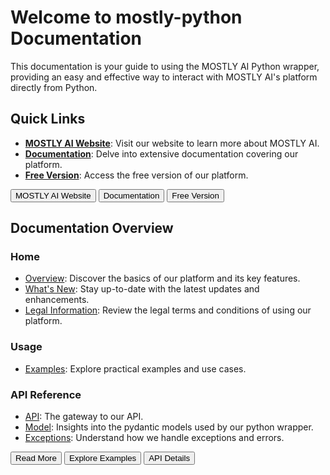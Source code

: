 # Welcome to mostly-python Documentation

This documentation is your guide to using the MOSTLY AI Python wrapper, providing an easy and effective way to interact with MOSTLY AI's platform directly from Python.

## Quick Links

- **[MOSTLY AI Website](https://mostly.ai)**: Visit our website to learn more about MOSTLY AI.
- **[Documentation](https://mostly.ai/docs)**: Delve into extensive documentation covering our platform.
- **[Free Version](https://app.mostly.ai)**: Access the free version of our platform.

<button class="md-button md-button--primary" onclick="window.location.href='https://mostly.ai'">MOSTLY AI Website</button>
<button class="md-button md-button--primary" onclick="window.location.href='https://mostly.ai/docs'">Documentation</button>
<button class="md-button md-button--primary" onclick="window.location.href='https://app.mostly.ai'">Free Version</button>

## Documentation Overview

### Home
- [Overview](home/readme.md): Discover the basics of our platform and its key features.
- [What's New](home/changelog.md): Stay up-to-date with the latest updates and enhancements.
- [Legal Information](home/license.md): Review the legal terms and conditions of using our platform.

### Usage
- [Examples](usage/examples.md): Explore practical examples and use cases.

### API Reference
- [API](api_reference/api.md): The gateway to our API.
- [Model](api_reference/model.md): Insights into the pydantic models used by our python wrapper.
- [Exceptions](api_reference/exceptions.md): Understand how we handle exceptions and errors.

<button class="md-button md-button--primary" onclick="window.location.href='home/readme'">Read More</button>
<button class="md-button md-button--primary" onclick="window.location.href='usage/examples'">Explore Examples</button>
<button class="md-button md-button--primary" onclick="window.location.href='api_reference/api'">API Details</button>
